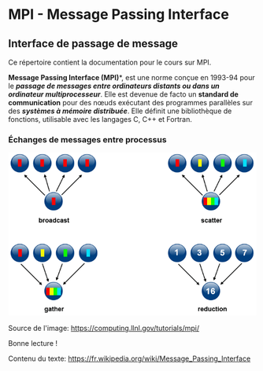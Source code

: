 # MPI - Message Passing Interface
## Interface de passage de message

Ce répertoire contient la documentation pour le cours sur MPI.

**Message Passing Interface (MPI)***, est une norme conçue en 1993-94 pour 
le ***passage de messages entre ordinateurs distants ou dans un ordinateur multiprocesseur***. 
Elle est devenue de facto un **standard de communication** pour des nœuds exécutant des programmes parallèles 
sur des ***systèmes à mémoire distribuée***. Elle définit une bibliothèque de fonctions, utilisable avec les langages C, C++ et Fortran.

### Échanges de messages entre processus
![](mpi.gif)

Source de l'image: https://computing.llnl.gov/tutorials/mpi/


Bonne lecture !



Contenu du texte: https://fr.wikipedia.org/wiki/Message_Passing_Interface
